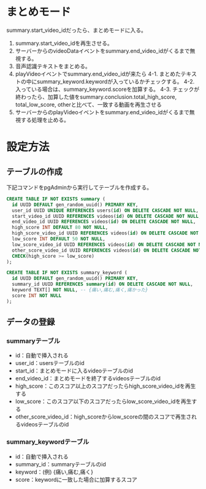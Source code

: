 # まとめモード

summary.start_video_idだったら、まとめモードに入る。
1. summary.start_video_idを再生させる。
2. サーバーからのvideoDataイベントをsummary.end_video_idがくるまで無視する。
3. 音声認識テキストをまとめる。
4. playVideoイベントでsummary.end_video_idが来たら
  4-1. まとめたテキストの中にsummary_keyword.keywordが入っているかチェックする。
  4-2. 入っている場合は、summary_keyword.scoreを加算する。
  4-3. チェックが終わったら、加算した値をsummary.conclusion.total_high_score, total_low_score, otherと比べて、一致する動画を再生させる
5. サーバーからのplayVideoイベントをsummary.end_video_idがくるまで無視する処理を止める。

# 設定方法

## テーブルの作成
下記コマンドをpgAdminから実行してテーブルを作成する。
```sql
CREATE TABLE IF NOT EXISTS summary (
  id UUID DEFAULT gen_random_uuid() PRIMARY KEY, 
  user_id UUID UNIQUE REFERENCES users(id) ON DELETE CASCADE NOT NULL,
  start_video_id UUID REFERENCES videos(id) ON DELETE CASCADE NOT NULL,
  end_video_id UUID REFERENCES videos(id) ON DELETE CASCADE NOT NULL,
  high_score INT DEFAULT 80 NOT NULL,
  high_score_video_id UUID REFERENCES videos(id) ON DELETE CASCADE NOT NULL,
  low_score INT DEFAULT 50 NOT NULL,
  low_score_video_id UUID REFERENCES videos(id) ON DELETE CASCADE NOT NULL,
  other_score_video_id UUID REFERENCES videos(id) ON DELETE CASCADE NOT NULL,
  CHECK(high_score >= low_score)
);

CREATE TABLE IF NOT EXISTS summary_keyword (
  id UUID DEFAULT gen_random_uuid() PRIMARY KEY, 
  summary_id UUID REFERENCES summary(id) ON DELETE CASCADE NOT NULL,
  keyword TEXT[] NOT NULL, -- {痛い,痛む,痛く,痛かった}
  score INT NOT NULL
);
```

## データの登録

### summaryテーブル
* id：自動で挿入される
* user_id：usersテーブルのid
* start_id：まとめモードに入るvideoテーブルのid
* end_video_id：まとめモードを終了するvideosテーブルのid
* high_score：このスコア以上のスコアだったらhigh_score_video_idを再生する
* low_score：このスコア以下のスコアだったらlow_score_video_idを再生する
* other_score_video_id：high_scoreからlow_scoreの間のスコアで再生されるvideosテーブルのid

### summary_keywordテーブル
* id：自動で挿入される
* summary_id：summaryテーブルのid
* keyword：(例) {痛い,痛む,痛く}
* score：keywordに一致した場合に加算するスコア